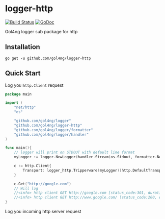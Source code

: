 # logger-http

[![Build Status](https://travis-ci.org/gol4ng/logger-http.svg?branch=master)](https://travis-ci.org/gol4ng/logger-http)
[![GoDoc](https://godoc.org/github.com/gol4ng/logger-http?status.svg)](https://godoc.org/github.com/gol4ng/logger-http)

Gol4ng logger sub package for http

## Installation

`go get -u github.com/gol4ng/logger-http`

## Quick Start

Log you `http.Client` request

```go
package main

import (
	"net/http"
	"os"

	"github.com/gol4ng/logger"
	"github.com/gol4ng/logger-http"
	"github.com/gol4ng/logger/formatter"
	"github.com/gol4ng/logger/handler"
)

func main(){
	// logger will print on STDOUT with default line format
	myLogger := logger.NewLogger(handler.Stream(os.Stdout, formatter.NewDefaultFormatter()))

	c := http.Client{
		Transport: logger_http.Tripperware(myLogger)(http.DefaultTransport),
	}

	c.Get("http://google.com")
    // Will log
    //<info> http client GET http://google.com [status_code:301, duration:27.524999ms, content_length:219] {"http_duration":0.027524999,"http_status":"301 Moved Permanently","http_status_code":301,"http_response_length":219,"http_method":"GET","http_url":"http://google.com","http_start_time":"2019-12-03T10:47:38+01:00","http_kind":"client"}
    //<info> http client GET http://www.google.com/ [status_code:200, duration:51.047002ms, content_length:-1] {"http_kind":"client","http_duration":0.051047002,"http_status":"200 OK","http_status_code":200,"http_response_length":-1,"http_method":"GET","http_url":"http://www.google.com/","http_start_time":"2019-12-03T10:47:38+01:00"}
}
```

Log you incoming http server request
